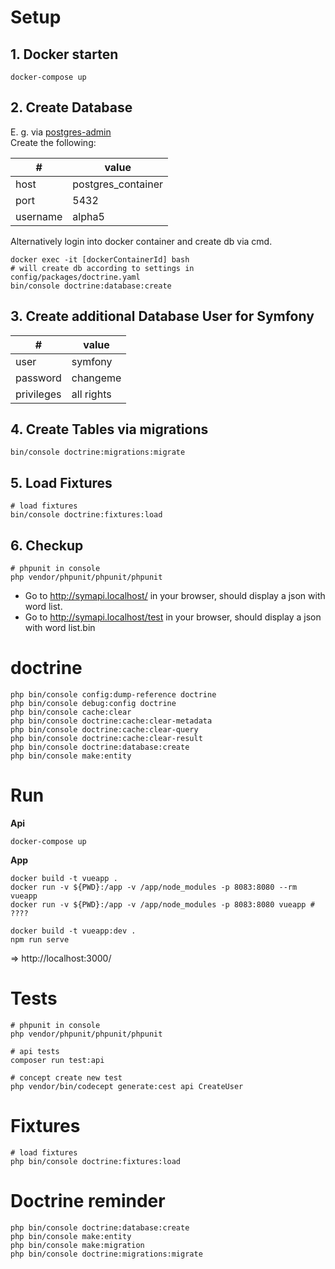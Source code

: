 # Setup

## 1. Docker starten

~~~
docker-compose up
~~~

## 2. Create Database

E. g. via [postgres-admin](http://pgaalpha5.localhost)<br />
Create the following:

| #        | value              |
|----------|--------------------|
| host     | postgres_container |
| port     | 5432               |
| username | alpha5             |

Alternatively login into docker container and create db via cmd.

~~~
docker exec -it [dockerContainerId] bash
# will create db according to settings in config/packages/doctrine.yaml
bin/console doctrine:database:create
~~~

## 3. Create additional Database User for Symfony

| #          | value      |
|------------|------------|
| user       | symfony    |
| password   | changeme   |
| privileges | all rights |

## 4. Create Tables via migrations

~~~
bin/console doctrine:migrations:migrate
~~~

## 5. Load Fixtures

~~~
# load fixtures
bin/console doctrine:fixtures:load
~~~

## 6. Checkup

~~~
# phpunit in console
php vendor/phpunit/phpunit/phpunit
~~~

* Go to <http://symapi.localhost/> in your browser, should display a json with word list.
* Go to <http://symapi.localhost/test> in your browser, should display a json with word list.bin

# doctrine

~~~
php bin/console config:dump-reference doctrine
php bin/console debug:config doctrine
php bin/console cache:clear
php bin/console doctrine:cache:clear-metadata 
php bin/console doctrine:cache:clear-query  
php bin/console doctrine:cache:clear-result
php bin/console doctrine:database:create
php bin/console make:entity
~~~

# Run

**Api**
~~~
docker-compose up
~~~


**App**
~~~
docker build -t vueapp .
docker run -v ${PWD}:/app -v /app/node_modules -p 8083:8080 --rm vueapp
docker run -v ${PWD}:/app -v /app/node_modules -p 8083:8080 vueapp # ????
~~~

~~~
docker build -t vueapp:dev .
npm run serve
~~~

=> http://localhost:3000/

# Tests

~~~
# phpunit in console
php vendor/phpunit/phpunit/phpunit

# api tests
composer run test:api

# concept create new test
php vendor/bin/codecept generate:cest api CreateUser
~~~


# Fixtures

~~~
# load fixtures
php bin/console doctrine:fixtures:load
~~~

# Doctrine reminder

~~~
php bin/console doctrine:database:create
php bin/console make:entity
php bin/console make:migration
php bin/console doctrine:migrations:migrate
~~~
